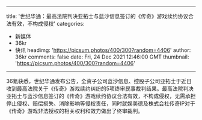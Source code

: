 
---
title: '世纪华通：最高法院判决亚拓士与蓝沙信息签订的《传奇》游戏续约协议合法有效，不构成侵权'
categories: 
 - 新媒体
 - 36kr
 - 快讯
headimg: 'https://picsum.photos/400/300?random=4406'
author: 36kr
comments: false
date: Fri, 24 Dec 2021 12:46:00 GMT
thumbnail: 'https://picsum.photos/400/300?random=4406'
---

<div>   
36氪获悉，世纪华通发布公告，全资子公司蓝沙信息、控股子公司亚拓士于近日收到最高法院关于《传奇》游戏续约纠纷的5项终审民事裁判结果。最高法院判决亚拓士与蓝沙信息签订的《传奇》游戏续约协议合法有效，不构成侵权，无需承担停止侵权、赔偿损失、消除影响等侵权责任，同时就娱美德及株式会社传奇IP对于《传奇》游戏非法授权的相关权利和效力做出了终审裁判。  
</div>
            